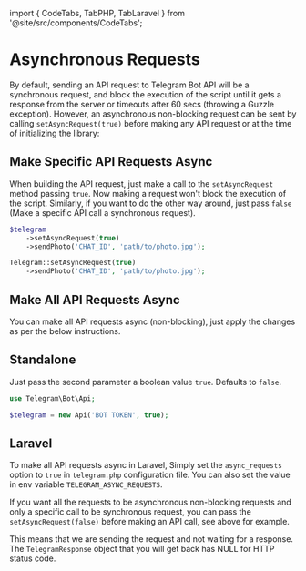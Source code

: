 import { CodeTabs, TabPHP, TabLaravel } from '@site/src/components/CodeTabs';

# Asynchronous Requests

By default, sending an API request to Telegram Bot API will be a synchronous request, and block the execution of the script until it gets a response from the server or timeouts after 60 secs (throwing a Guzzle exception).
However, an asynchronous non-blocking request can be sent by calling `setAsyncRequest(true)` before making any API request or at the time of initializing the library:

## Make Specific API Requests Async

When building the API request, just make a call to the `setAsyncRequest` method passing `true`. Now making a request won't block the execution of the script. Similarly, if you want to do the other way around, just pass `false` (Make a specific API call a synchronous request).

<CodeTabs>
<TabPHP>

```php
$telegram
    ->setAsyncRequest(true)
    ->sendPhoto('CHAT_ID', 'path/to/photo.jpg');
```

</TabPHP>
<TabLaravel>

```php
Telegram::setAsyncRequest(true)
    ->sendPhoto('CHAT_ID', 'path/to/photo.jpg');
```

</TabLaravel>
</CodeTabs>

## Make All API Requests Async

You can make all API requests async (non-blocking), just apply the changes as per the below instructions.

## Standalone

Just pass the second parameter a boolean value `true`. Defaults to `false`.

```php
use Telegram\Bot\Api;

$telegram = new Api('BOT TOKEN', true);
```

## Laravel

To make all API requests async in Laravel, Simply set the `async_requests` option to `true` in `telegram.php` configuration file. You can also set the value in env variable `TELEGRAM_ASYNC_REQUESTS`.

If you want all the requests to be asynchronous non-blocking requests and only a specific call to be synchronous request, you can pass the `setAsyncRequest(false)` before making an API call, see above for example.

This means that we are sending the request and not waiting for a response.
The `TelegramResponse` object that you will get back has NULL for HTTP status code.
